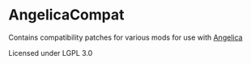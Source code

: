 # AngelicaCompat

Contains compatibility patches for various mods for use with [Angelica](https://github.com/GTNewHorizons/Angelica)

Licensed under LGPL 3.0
